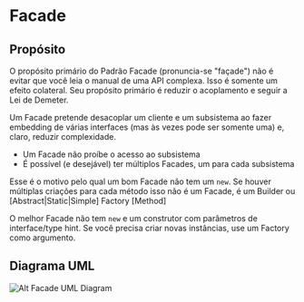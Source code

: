 # Facade

## Propósito

O propósito primário do Padrão Facade (pronuncia-se "façade") não é evitar que 
você leia o manual de uma API complexa. Isso é somente um efeito colateral. Seu 
propósito primário é reduzir o acoplamento e seguir a Lei de Demeter.

Um Facade pretende desacoplar um cliente e um subsistema ao fazer embedding de 
várias interfaces (mas às vezes pode ser somente uma) e, claro, reduzir 
complexidade.

* Um Facade não  proíbe o acesso ao subsistema
* É possível (e desejável) ter múltiplos Facades, um para cada subsistema

Esse é o motivo pelo qual um bom Facade não tem um `new`. Se houver múltiplas 
criações para cada método isso não é um Facade, é um Builder ou [Abstract|Static|Simple] Factory [Method]

O melhor Facade não tem `new` e um construtor com parâmetros de interface/type hint. 
Se você precisa criar novas instâncias, use um Factory como argumento.

## Diagrama UML

![Alt Facade UML Diagram](uml/uml.png)

